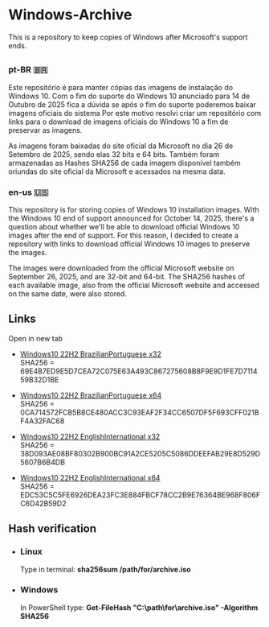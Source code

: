 # Windows-Archive
This is a repository to keep copies of Windows after Microsoft's support ends.
##
### pt-BR 🇧🇷
Este repositório é para manter cópias das imagens de instalação do Windows 10. 
Com o fim do suporte do Windows 10 anunciado para 14 de Outubro de 2025 fica a dúvida se após o fim do suporte poderemos baixar imagens oficiais do sistema
Por este motivo resolvi criar um repositório com links para o download de imagens oficiais do Windows 10 a fim de preservar as imagens.</br>

As imagens foram baixadas do site oficial da Microsoft no dia 26 de Setembro de 2025, sendo elas 32 bits e 64 bits. Também foram armazenadas as Hashes SHA256 de cada 
imagem disponível também oriundas do site oficial da Microsoft e acessados na mesma data.

### en-us 🇺🇸
This repository is for storing copies of Windows 10 installation images.
With the Windows 10 end of support announced for October 14, 2025, there's a question about whether we'll be able to download official Windows 10 images after the end of support.
For this reason, I decided to create a repository with links to download official Windows 10 images to preserve the images.</br>

The images were downloaded from the official Microsoft website on September 26, 2025, and are 32-bit and 64-bit. The SHA256 hashes of each available image, 
also from the official Microsoft website and accessed on the same date, were also stored.

## Links
Open in new tab

- <a href="https://google.com" target="_parent">Windows10 22H2 BrazilianPortuguese x32</a></br>
SHA256 = 69E4B7ED9E5D7CEA72C075E63A493C867275608B8F9E9D1FE7D711459B32D1BE</br>

- <a href="https://google.com" target="_parent">Windows10 22H2 BrazilianPortuguese x64</a></br>
SHA256 = 0CA714572FCB5B8CE480ACC3C93EAF2F34CC6507DF5F693CFF021BF4A32FAC68</br>

- <a href="https://google.com" target="_parent">Windows10 22H2 EnglishInternational x32</a></br>
SHA256 = 38D093AE08BF80302B900BC91A2CE5205C5086DDEEFAB29E8D529D5607B6B4DB</br>

- <a href="https://drive.google.com/file/d/1rYtN1LR4d7kp6S83z-zp51Y3GAKsilVl/view?usp=sharing" target="_parent">Windows10 22H2 EnglishInternational x64</a></br>
SHA256 = EDC53C5C5FE6926DEA23FC3E884FBCF78CC2B9E76364BE968F806FC6D42B59D2</br>

## Hash verification 
- ### Linux
  Type in terminal: **sha256sum /path/for/archive.iso**

- ### Windows
  In PowerShell type: **Get-FileHash "C:\path\for\archive.iso" -Algorithm SHA256**























